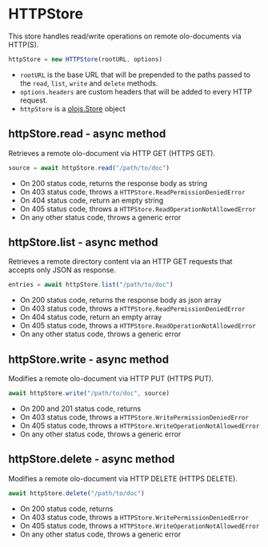 HTTPStore
============================================================================
This store handles read/write operations on remote olo-documents
via HTTP(S).
```js
httpStore = new HTTPStore(rootURL, options)
```

- `rootURL` is the base URL that will be prepended to the paths passed to
  the `read`, `list`, `write` and `delete` methods.
- `options.headers` are custom headers that will be added to every HTTP
  request.
- `httpStore` is a [olojs.Store](./store.md) object
  
httpStore.read - async method
------------------------------------------------------------------------
Retrieves a remote olo-document via HTTP GET (HTTPS GET).

```js
source = await httpStore.read("/path/to/doc")
```

- On 200 status code, returns the response body as string
- On 403 status code, throws a `HTTPStore.ReadPermissionDeniedError`
- On 404 status code, return an empty string
- On 405 status code, throws a `HTTPStore.ReadOperationNotAllowedError`
- On any other status code, throws a generic error
  
httpStore.list - async method
------------------------------------------------------------------------
Retrieves a remote directory content via an HTTP GET requests that
accepts only JSON as response.

```js
entries = await httpStore.list("/path/to/doc")
```

- On 200 status code, returns the response body as json array
- On 403 status code, throws a `HTTPStore.ReadPermissionDeniedError`
- On 404 status code, return an empty array
- On 405 status code, throws a `HTTPStore.ReadOperationNotAllowedError`
- On any other status code, throws a generic error
  
httpStore.write - async method
------------------------------------------------------------------------
Modifies a remote olo-document via HTTP PUT (HTTPS PUT).

```js
await httpStore.write("/path/to/doc", source)
```

- On 200 and 201 status code, returns
- On 403 status code, throws a `HTTPStore.WritePermissionDeniedError`
- On 405 status code, throws a `HTTPStore.WriteOperationNotAllowedError`
- On any other status code, throws a generic error
  
httpStore.delete - async method
------------------------------------------------------------------------
Modifies a remote olo-document via HTTP DELETE (HTTPS DELETE).

```js
await httpStore.delete("/path/to/doc")
```

- On 200 status code, returns
- On 403 status code, throws a `HTTPStore.WritePermissionDeniedError`
- On 405 status code, throws a `HTTPStore.WriteOperationNotAllowedError`
- On any other status code, throws a generic error
  

